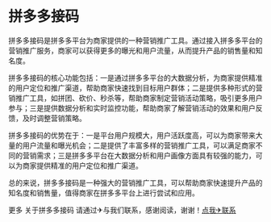 # 拼多多接码

拼多多接码是拼多多平台为商家提供的一种营销推广工具。通过接入拼多多平台的营销推广服务，商家可以获得更多的曝光和用户流量，从而提升产品的销售量和知名度。

拼多多接码的核心功能包括：一是通过拼多多平台的大数据分析，为商家提供精准的用户定位和推广渠道，帮助商家快速找到目标用户群体；二是提供多种形式的营销推广工具，如拼团、砍价、秒杀等，帮助商家制定营销活动策略，吸引更多用户参与；三是提供数据分析和实时监控功能，帮助商家了解营销活动的效果和用户反馈，及时调整营销策略。

拼多多接码的优势在于：一是平台用户规模大，用户活跃度高，可以为商家带来大量的用户流量和曝光机会；二是提供了丰富多样的营销推广工具，可以满足商家不同的营销需求；三是拼多多平台在大数据分析和用户画像方面具有较强的能力，可以为商家提供精准的用户定位和推广渠道。

总的来说，拼多多接码是一种强大的营销推广工具，可以帮助商家快速提升产品的知名度和销售量，值得商家在拼多多平台上进行尝试和应用。

更多 关于拼多多接码 请通过✈与我们联系，感谢阅读，谢谢！[点我✈联系](https://c.k02.cc)